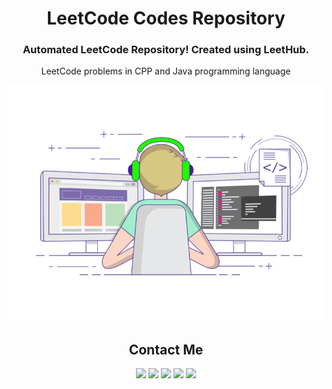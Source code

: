 <h1 align="center">LeetCode Codes Repository</h1>

<h3 align="center">
    Automated LeetCode Repository! Created using LeetHub.
 </h3>
<p align="center">
    LeetCode problems in CPP and Java programming language
 </p>

<p align="center">
  <img src="https://github.com/Akshatjalan/akshat/blob/master/assets/img/code.gif">
</p>

### <h2 align="center">Contact Me</h2>
<p align="center">   
  <a href="mailto:akshatjalanmain@gmail.com" target="_blank"><img src="https://img.shields.io/badge/-Gmail-0D1117?style=for-the-badge&logo=gmail&logoColor=DB4437"></a>
    <a href="https://www.linkedin.com/in/akshat-jalan/" target="_blank"><img src="https://img.shields.io/badge/-LinkedIn-0D1117?style=for-the-badge&logo=linkedin&logoColor=0077b5"></a> 
  <a href="https://www.instagram.com/akshatxjalan/" target="_blank"><img src="https://img.shields.io/badge/-Instagram-0D1117?style=for-the-badge&logo=instagram&logoColor=C13584"></a>
       <a href="https://twitter.com/AkshatJalan13" target="_blank"><img src="https://img.shields.io/badge/Twitter-0D1117?style=for-the-badge&logo=Twitter&logoColor=1DA1F2"></a>
  <a href="https://www.youtube.com/c/haggele" target="_blank"><img src="https://img.shields.io/badge/YouTube-0D1117?style=for-the-badge&logo=youtube&logoColor=FF0000"></a>
</p>
<br>
